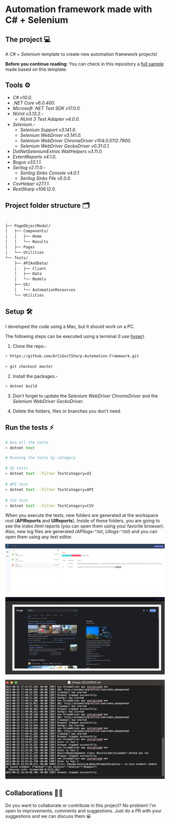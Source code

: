# Automation framework made with C# + Selenium

## The project 💻

A *C# + Selenium* template to create new automation framework projects!

**Before you continue reading:** You can check in this repository a [full sample](https://github.com/ArCiGo/CSharp-Automation-Framework/tree/master) made based on this template.

## Tools ⚙️

* *C# v10.0.*
* *.NET Core v6.0.400.*
* *Microsoft .NET Test SDK v17.0.0.*
* *NUnit v3.13.2.-*
    * *NUnit 3 Test Adapter v4.0.0.*
* *Selenium.-*
    * *Selenium Support v3.141.0.*
    * *Selenium WebDriver v3.141.0.*
    * *Selenium WebDriver ChromeDriver v104.0.5112.7900.*
    * *Selenium WebDriver GeckoDriver v0.31.0.1.*
* *DotNetSeleniumExtras WaitHelpers v3.11.0.*
* *ExtentReports v4.1.0.*
* *Bogus v33.1.1.*
* *Serilog v2.11.0.-*
    * *Serilog Sinks Console v4.0.1.*
    * *Serilog Sinks File v5.0.0.*
* *CsvHelper v27.1.1.*
* *RestSharp v106.12.0.*

## Project folder structure 🗂️

```bash
.
├── PageObjectModel/
│   ├── Components/
│   │   ├── Home
│   │   └── Results
│   ├── Pages
│   └── Utilities
└── Tests/
    ├── APIAndData/
    │   ├── Client
    │   ├── Data
    │   └── Models
    ├── UI/
    │   └── AutomationResources
    └── Utilities
```

## Setup 🛠️

I developed the code using a Mac, but it should work on a PC.

The following steps can be executed using a terminal (I use [hyper](https://hyper.is/)).

1. Clone the repo.-

```bash
> https://github.com/ArCiGo/CSharp-Automation-Framework.git

> git checkout master
```

2. Install the packages.-

```bash
> dotnet build
```

3. Don't forget to update the *Selenium WebDriver ChromeDriver* and the *Selenium WebDriver GeckoDriver*.

4. Delete the folders, files or branches you don't need.

## Run the tests ⚡️

```bash
# Run all the tests
> dotnet test
```

```bash
# Running the tests by category

# UI tests
> dotnet test --filter TestCategory=UI

# API test
> dotnet test --filter TestCategory=API

# CSV test
> dotnet test --filter TestCategory=CSV
```

When you execute the tests, new folders are generated at the workspace root (**APIReports** and **UIReports**). Inside of these folders, you are going to see the *index.html* reports (you can open them using your favorite browser). Also, new log files are generated (*APIlogs-^.txt*, *UIlogs-^.txt*) and you can open them using any text editor.

![UI Report Sample 1](./Image01.png)

![UI Report Sample 2](./Image02.png)

![Log Report Sample](./Image03.png)

## Collaborations 👨‍🏭

Do you want to collaborate or contribute in this project? No problem! I'm open to improvements, comments and suggestions. Just do a PR with your suggestions and we can discuss them 😀

